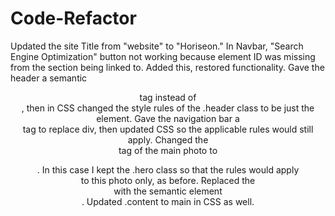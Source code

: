# Code-Refactor

Updated the site Title from "website" to "Horiseon."
In Navbar, "Search Engine Optimization" button not working because element ID was missing from the section being linked to. Added this, restored functionality. 
Gave the header a semantic <header> tag instead of <div>, then in CSS changed the style rules of the .header class to be just the <header> element. 
Gave the navigation bar a <nav> tag to replace div, then updated CSS so the applicable rules would still apply.
Changed the <div> tag of the main photo to <figure>. In this case I kept the .hero class so that the rules would apply to this photo only, as before. 
Replaced the <div class="content"> with the semantic element <main>. Updated .content to main in CSS as well.
